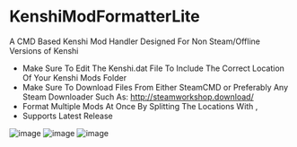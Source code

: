 # KenshiModFormatterLite
A CMD Based Kenshi Mod Handler Designed For Non Steam/Offline Versions of Kenshi
- Make Sure To Edit The Kenshi.dat File To Include The Correct Location Of Your Kenshi Mods Folder
- Make Sure To Download Files From Either SteamCMD or Preferably Any Steam Downloader Such As: http://steamworkshop.download/
- Format Multiple Mods At Once By Splitting The Locations With ,
- Supports Latest Release

![image](https://github.com/injectionmethod/KenshiModFormatterLite/assets/80434330/19ab6520-6b2f-4c11-ab32-ab5dd5f9a956)
![image](https://github.com/injectionmethod/KenshiModFormatterLite/assets/80434330/7f88a46b-a2aa-4ed4-8c6f-4d5315a73249)
![image](https://github.com/injectionmethod/KenshiModFormatterLite/assets/80434330/befe5d06-889d-49c8-a324-1dadcd0175d5)
